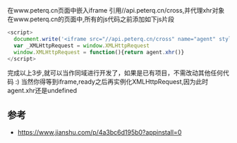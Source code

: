 在www.peterq.cn页面中嵌入iframe 引用//api.peterq.cn/cross,并代理xhr对象
在www.peterq.cn的页面中,所有的js代码之前添加如下js片段
```js
<script>
  document.write('<iframe src="//api.peterq.cn/cross" name="agent" style="display:none;"></iframe>')
  var _XMLHttpRequest = window.XMLHttpRequest
  window.XMLHttpRequest = function(){return agent.xhr()}
</script>
```
完成以上3步,就可以当作同域进行开发了，如果是已有项目，不需改动其他任何代码 :) 当然你得等到iframe,ready之后再实例化XMLHttpRequest,因为此时agent.xhr还是undefined



## 参考

- https://www.jianshu.com/p/4a3bc6d195b0?appinstall=0